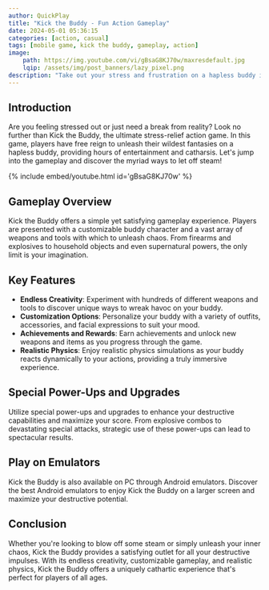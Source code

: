```yaml
---
author: QuickPlay
title: "Kick the Buddy - Fun Action Gameplay"
date: 2024-05-01 05:36:15
categories: [action, casual]
tags: [mobile game, kick the buddy, gameplay, action]
image: 
    path: https://img.youtube.com/vi/gBsaG8KJ70w/maxresdefault.jpg
    lqip: /assets/img/post_banners/lazy_pixel.png
description: "Take out your stress and frustration on a hapless buddy in Kick the Buddy, the ultimate stress-relief action game. Let's dive into the gameplay and unleash chaos!"
---
```


## Introduction

Are you feeling stressed out or just need a break from reality? Look no further than Kick the Buddy, the ultimate stress-relief action game. In this game, players have free reign to unleash their wildest fantasies on a hapless buddy, providing hours of entertainment and catharsis. Let's jump into the gameplay and discover the myriad ways to let off steam!

{% include embed/youtube.html id='gBsaG8KJ70w' %}

## Gameplay Overview

Kick the Buddy offers a simple yet satisfying gameplay experience. Players are presented with a customizable buddy character and a vast array of weapons and tools with which to unleash chaos. From firearms and explosives to household objects and even supernatural powers, the only limit is your imagination.

## Key Features

- **Endless Creativity**: Experiment with hundreds of different weapons and tools to discover unique ways to wreak havoc on your buddy.
- **Customization Options**: Personalize your buddy with a variety of outfits, accessories, and facial expressions to suit your mood.
- **Achievements and Rewards**: Earn achievements and unlock new weapons and items as you progress through the game.
- **Realistic Physics**: Enjoy realistic physics simulations as your buddy reacts dynamically to your actions, providing a truly immersive experience.

## Special Power-Ups and Upgrades

Utilize special power-ups and upgrades to enhance your destructive capabilities and maximize your score. From explosive combos to devastating special attacks, strategic use of these power-ups can lead to spectacular results.

## Play on Emulators

Kick the Buddy is also available on PC through Android emulators. Discover the best Android emulators to enjoy Kick the Buddy on a larger screen and maximize your destructive potential.

## Conclusion

Whether you're looking to blow off some steam or simply unleash your inner chaos, Kick the Buddy provides a satisfying outlet for all your destructive impulses. With its endless creativity, customizable gameplay, and realistic physics, Kick the Buddy offers a uniquely cathartic experience that's perfect for players of all ages.
